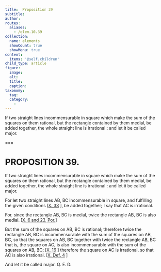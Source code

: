 ```yaml
---
title:  Proposition 39
subtitle: 
author:
routes:
  aliases:
    - /elem.10.39
collection:
  name: elements
  showCount: true
  showMenu: true
content:
  items: '@self.children'
child_type: article
figure:
  image:
  alt:
  title:
  caption:
taxonomy:
  tag:
  category:
    - 
---
```


<p><hi rend="ital">If two straight lines incommensurable in square which make the sum of the squares on them rational, but the rectangle contained by them medial, be added together, the whole straight line is irrational : and let it be called</hi>
       <hi rend="bold">major</hi>. <pb n="88"/></p>

===

<h1>PROPOSITION 39.</h1>
<p><span class="ital">If two straight lines incommensurable in square which make the sum of the squares on them rational, but the rectangle contained by them medial, be added together, the whole straight line is irrational : and let it be called</span>
       <span class="bold">major</span>. <pb n="88"/></p>

<p>For let two straight lines <span class="ital">AB</span>, <span class="ital">BC</span> incommensurable in square, and fulfilling the given conditions [<a href="/elem.10.33">X. 33</a>
], be added together; I say that <span class="ital">AC</span> is irrational. 
      </p>

<p>For, since the rectangle <span class="ital">AB</span>, <span class="ital">BC</span> is medial, twice the rectangle <span class="ital">AB</span>, <span class="ital">BC</span> is also medial. [<a href="/elem.10.6 elem.10.23.p.1">X. 6
 and 23, Por.</a>] </p>

<p>But the sum of the squares on <span class="ital">AB</span>, <span class="ital">BC</span> is rational; therefore twice the rectangle <span class="ital">AB</span>, <span class="ital">BC</span> is incommensurable with the sum of the squares on <span class="ital">AB</span>, <span class="ital">BC</span>, so that the squares on <span class="ital">AB</span>, <span class="ital">BC</span> together with twice the rectangle <span class="ital">AB</span>, <span class="ital">BC</span> that is, the square on <span class="ital">AC</span>, is also incommensurable with the sum of the squares on <span class="ital">AB</span>, <span class="ital">BC</span>; [<a href="/elem.10.16">X. 16</a>
] therefore the square on <span class="ital">AC</span> is irrational, so that <span class="ital">AC</span> is also irrational. [<a href="/elem.10.def.4">X. Def. 4</a>
] </p>

<p>And let it be called <span class="bold">major</span>. Q. E. D.</p>
